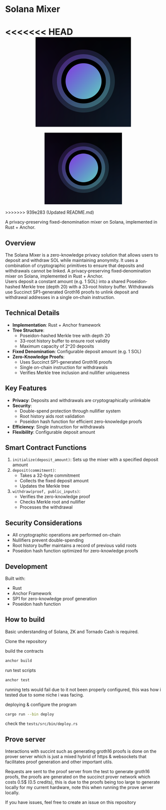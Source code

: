 # Solana Mixer

<<<<<<< HEAD
<img
  src="./assets/mixer-logo.png"
  alt="Mixer Image"
  style="display: block; margin: 0 auto;"
/>
=======
<p align="center">
  <img width="250" height="230" src="./assets/mixer-logo.png"  alt="Mixer Image">
</p>
>>>>>>> 939e283 (Updated README.md)

A privacy-preserving fixed-denomination mixer on Solana, implemented in Rust + Anchor.

## Overview

The Solana Mixer is a zero-knowledge privacy solution that allows users to deposit and withdraw SOL while maintaining anonymity. It uses a combination of cryptographic primitives to ensure that deposits and withdrawals cannot be linked.
A privacy‐preserving fixed‐denomination mixer on Solana, implemented in Rust + Anchor.  
Users deposit a constant amount (e.g. 1 SOL) into a shared Poseidon‐hashed Merkle tree (depth 20) with a 33‐root history buffer. Withdrawals use Succinct SP1-generated Groth16 proofs to unlink deposit and withdrawal addresses in a single on‐chain instruction.

## Technical Details

- **Implementation**: Rust + Anchor framework
- **Tree Structure**: 
  - Poseidon-hashed Merkle tree with depth 20
  - 33-root history buffer to ensure root validity
  - Maximum capacity of 2^20 deposits
- **Fixed Denomination**: Configurable deposit amount (e.g. 1 SOL)
- **Zero-Knowledge Proofs**: 
  - Uses Succinct SP1-generated Groth16 proofs
  - Single on-chain instruction for withdrawals
  - Verifies Merkle tree inclusion and nullifier uniqueness

## Key Features

- **Privacy**: Deposits and withdrawals are cryptographically unlinkable
- **Security**: 
  - Double-spend protection through nullifier system
  - Root history aids root validation
  - Poseidon hash function for efficient zero-knowledge proofs
- **Efficiency**: Single instruction for withdrawals
- **Flexibility**: Configurable deposit amount

## Smart Contract Functions

1. `initialize(deposit_amount)`: Sets up the mixer with a specified deposit amount
2. `deposit(commitment)`: 
   - Takes a 32-byte commitment
   - Collects the fixed deposit amount
   - Updates the Merkle tree
3. `withdraw(proof, public_inputs)`:
   - Verifies the zero-knowledge proof
   - Checks Merkle root and nullifier
   - Processes the withdrawal

## Security Considerations

- All cryptographic operations are performed on-chain
- Nullifiers prevent double-spending
- Root history buffer maintains a record of previous valid roots
- Poseidon hash function optimized for zero-knowledge proofs

## Development

Built with:
- Rust
- Anchor Framework
- SP1 for zero-knowledge proof generation
- Poseidon hash function

## How to build
Basic understanding of Solana, ZK and Tornado Cash is required.

Clone the repository

build the contracts
```sh
anchor build
```

run test scripts
```sh
anchor test
```
running tets would fail due to it not been properly configured, this was how i tested due to some niche i was facing.

deploying & configure the program
```sh
cargo run --bin deploy
```
check the `tests/src/bin/deploy.rs` 


## Prove server
Interactions with succint such as generating groth16 proofs is done on the prover server which is just a mixed hybrid of https & websockets that facilitates proof generation and other important utils.


Requests are sent to the proof server from the test to generate groth16 proofs, the proofs are generated on the succinct prover network which costs 0.5$ (0.5 credits), this is due to the proofs being too large to generate locally for my current hardware, note this when running the prove server locally.


If you have issues, feel free to create an issue on this repository
